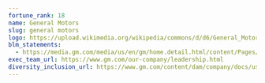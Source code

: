 ```yaml
---
fortune_rank: 18
name: General Motors
slug: general motors
logo: https://upload.wikimedia.org/wikipedia/commons/d/d6/General_Motors_logo.svg
blm_statements:
  - https://media.gm.com/media/us/en/gm/home.detail.html/content/Pages/news/us/en/2020/jun/0605-support.html?fbclid=IwAR3Vv3Cp_koNiX7DfKDUQHDejuj5QNxMeIqoGlAXtzU6uCNPCYu8yxxli8o
exec_team_url: https://www.gm.com/our-company/leadership.html
diversity_inclusion_url: https://www.gm.com/content/dam/company/docs/us/en/gmcom/GM_Diversity_and_Inclusion.pdf
---
```

